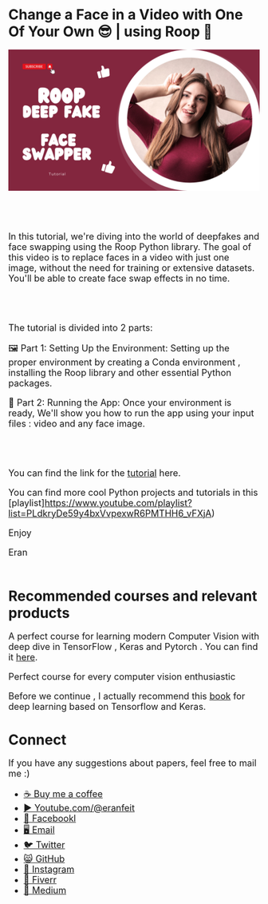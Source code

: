 # Change a Face in a Video with One Of Your Own 😎 | using Roop 🌟

<p align="center">
  <img width="800" src="Roop - Deep fake - Face swapper.png" "image">
</p>

##
<br/><br/> 

<font size= "4" >
In this tutorial, we're diving into the world of deepfakes and face swapping using the Roop Python library. 
The goal of this video is to replace faces in a video with just one image, without the need for training or extensive datasets. 
You'll be able to create face swap effects in no time.

<br/><br/> 

The tutorial is divided into 2 parts:

🖼️ Part 1: Setting Up the Environment: Setting up the proper environment by creating a Conda environment , installing the Roop library and other essential Python packages. 

🧠 Part 2: Running the App: Once your environment is ready, We'll show you how to run the app using your input files : video and any face image.

<br/><br/> 

You can find the link for the [tutorial](https://youtu.be/2wqHbrD2x4o) here. 

You can find more cool Python projects and tutorials in this [playlist]https://www.youtube.com/playlist?list=PLdkryDe59y4bxVvpexwR6PMTHH6_vFXjA)

Enjoy

Eran
<br/><br/> 

</font>

# Recommended courses and relevant products 
<font size= "4" >

A perfect course for learning modern Computer Vision with deep dive in TensorFlow , Keras and Pytorch . You can find it [here](http://bit.ly/3HeDy1V).

Perfect course for every computer vision enthusiastic

Before we continue , I actually recommend this [book](https://amzn.to/3STWZ2N) for deep learning based on Tensorflow and Keras. 



</font>

# Connect

<font size= "4" >
If you have any suggestions about papers, feel free to mail me :)

- [☕ Buy me a coffee](https://ko-fi.com/eranfeit)
- [▶️ Youtube.com/@eranfeit](https://www.youtube.com/channel/UCTiWJJhaH6BviSWKLJUM9sg)
- [🐙 Facebookl](https://www.facebook.com/groups/3080601358933585)
- [🖥️ Email](mailto:feitgemel@gmail.com)
- [🐦 Twitter](https://twitter.com/eran_feit )
- [😸 GitHub](https://github.com/feitgemel)
- [📸 Instagram](https://www.instagram.com/eran_feit/)
- [🤝 Fiverr ](https://www.fiverr.com/s/mB3Pbb)
- [📝 Medium ](https://medium.com/@feitgemel)


</font>

